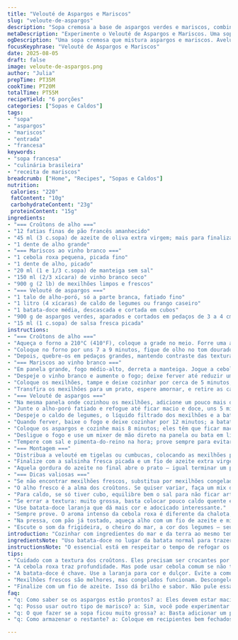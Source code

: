 ```yaml
---
title: "Velouté de Aspargos e Mariscos"
slug: "veloute-de-aspargos"
description: "Sopa cremosa a base de aspargos verdes e mariscos, combinada com croûtons aromáticos de alho e toque de ervas frescas. Vinho branco dá um brilho e acidez, enquanto o caldo caseiro adiciona profundidade. Troca batata comum por batata-doce para leveza e doçura natural. Chalotas substituídas por cebola roxa para aroma mais intenso. Croûtons aromatizados ao óleo de ervas e alho oferecem crocância e sabor. Textura aveludada no ponto certo, com mariscos suculentos e frescos pra contrastar. Ideal para dias chuvosos, noite de encontro, ou quando quer impressionar sem complicar. Deixar o fogo falar, escutar os aromas. Demora perto de uma hora, organizado em etapas rápidas e eficientes."
metaDescription: "Experimente o Velouté de Aspargos e Mariscos. Uma sopa cremosa que combina sabores do mar e da terra. Ideal para surpreender quem ama sabores delicados."
ogDescription: "Uma sopa cremosa que mistura aspargos e mariscos. Aveludada e com crocância de croûtons, perfeita para ocasiões especiais ou dias chuvosos."
focusKeyphrase: "Velouté de Aspargos e Mariscos"
date: 2025-08-05
draft: false
image: veloute-de-aspargos.png
author: "Julia"
prepTime: PT35M
cookTime: PT20M
totalTime: PT55M
recipeYield: "6 porções"
categories: ["Sopas e Caldos"]
tags:
- "sopa"
- "aspargos"
- "mariscos"
- "entrada"
- "francesa"
keywords:
- "sopa francesa"
- "culinária brasileira"
- "receita de mariscos"
breadcrumb: ["Home", "Recipes", "Sopas e Caldos"]
nutrition: 
 calories: "220"
 fatContent: "10g"
 carbohydrateContent: "23g"
 proteinContent: "15g"
ingredients:
- "=== Croûtons de alho ==="
- "12 fatias finas de pão francês amanhecido"
- "45 ml (3 c.sopa) de azeite de oliva extra virgem; mais para finalizar"
- "1 dente de alho grande"
- "=== Mariscos ao vinho branco ==="
- "1 cebola roxa pequena, picada fino"
- "1 dente de alho, picado"
- "20 ml (1 e 1/3 c.sopa) de manteiga sem sal"
- "150 ml (2/3 xícara) de vinho branco seco"
- "900 g (2 lb) de mexilhões limpos e frescos"
- "=== Velouté de aspargos ==="
- "1 talo de alho-poró, só a parte branca, fatiado fino"
- "1 litro (4 xícaras) de caldo de legumes ou frango caseiro"
- "1 batata-doce média, descascada e cortada em cubos"
- "900 g de aspargos verdes, aparados e cortados em pedaços de 3 a 4 cm"
- "15 ml (1 c.sopa) de salsa fresca picada"
instructions:
- "=== Croûtons de alho ==="
- "Aqueça o forno a 210°C (410°F), coloque a grade no meio. Forre uma assadeira com papel manteiga. Pincele generosamente as fatias de pão com azeite, garantindo que cada pedaço fique brilhante; isso ajuda a dourar melhor sem ressecar."
- "Coloque no forno por uns 7 a 9 minutos, fique de olho no tom dourado; crocância aparece antes de escurecer demais. Tire os croûtons e enquanto estão quentes, esfregue o dente de alho descascado em cada fatia, controlando para não ficar forte demais."
- "Depois, quebre-os em pedaços grandes, mantendo contraste das texturas. Reserve."
- "=== Mariscos ao vinho branco ==="
- "Em panela grande, fogo médio-alto, derreta a manteiga. Jogue a cebola roxa e o alho, mexa até ficar translúcido e com aroma perfumado, uns 3 minutos, cuidado para não queimar; amargor é inimigo."
- "Despeje o vinho branco e aumente o fogo; deixe ferver até reduzir um pouco, cerca de 3 minutos — isso intensifica o sabor e evapora o álcool."
- "Coloque os mexilhões, tampe e deixe cozinhar por cerca de 5 minutos; quando as conchas abrirem, estão prontos. Se alguma não abrir, descarte para evitar gosto ruim."
- "Transfira os mexilhões para um prato, espere amornar, e retire as carnes, descartando as cascas. Passe o líquido restante por uma peneira fina para tirar resíduos e guarde."
- "=== Velouté de aspargos ==="
- "Na mesma panela onde cozinhou os mexilhões, adicione um pouco mais de manteiga se precisar, fogo médio."
- "Junte o alho-poró fatiado e refogue até ficar macio e doce, uns 5 minutos, mexendo bastante para não queimar."
- "Despeje o caldo de legumes, o líquido filtrado dos mexilhões e a batata-doce. A batata-doce aqui substitui a batata comum, criando textura mais aveludada e leve doçura para equilibrar o marisco."
- "Quando ferver, baixe o fogo e deixe cozinhar por 12 minutos; a batata-doce deve estar bem macia, fácil de furar com garfo."
- "Coloque os aspargos e cozinhe mais 8 minutos; eles têm que ficar macios, mas sem perder a cor vibrante — toque com garfo para sentir se estão no ponto."
- "Desligue o fogo e use um mixer de mão direto na panela ou bata em liquidificador por 1 a 2 minutos, até virar uma sopa homogênea e cremosa. Cuidado para não ficar aguado, ajuste com caldo se precisar."
- "Tempere com sal e pimenta-do-reino na hora; prove sempre para evitar exagero."
- "=== Montagem ==="
- "Distribua a velouté em tigelas ou cumbucas, colocando as mexilhões por cima junto com os croûtons de alho espalhados."
- "Finalize com a salsinha fresca picada e um fio de azeite extra virgem para brilho e sabor herbáceo."
- "Aquela gordura do azeite no final abre o prato — igual terminar um papo com um bom vinho..."
- "=== Dicas valiosas ==="
- "Se não encontrar mexilhões frescos, substitua por mexilhões congelados descongelados, mas não cozinhe demais para evitar borracha."
- "O alho fresco é a alma dos croûtons. Se quiser variar, faça um mix de azeite com ervas finas como tomilho ou orégano para pincelar o pão."
- "Para caldo, se só tiver cubo, equilibre bem o sal para não ficar artificial."
- "Se errar a textura: muito grossa, basta colocar pouco caldo quente e bater; fina demais, cozinhe mais um pouco com tampa aberta para reduzir."
- "Use batata-doce laranja que dá mais cor e adocicado interessante."
- "Sempre prove. O aroma intenso da cebola roxa é diferente da chalota, talvez para uns mais fortes, bom ajustar quantidade."
- "Na pressa, com pão já tostado, aqueça alho com um fio de azeite e misture nos croûtons para camada extra de sabor, quase um alho confitado."
- "Escute o som da frigideira, o cheiro do mar, a cor dos legumes — seu melhor termômetro."
introduction: "Cozinhar com ingredientes do mar e da terra ao mesmo tempo pode ser um desafio. Misturar a delicadeza do aspargo com a força dos mexilhões, entendendo textura e sabor, demorou algumas tentativas. Descobri que o segredo está em usar o líquido da própria cozedura do marisco para dar base à sopa, junto com a batata-doce que traz doçura e cria aquela textura aveludada. Croûtons de alho têm que ser crocantes, mas sem perder o sabor fresco do azeite e do alho cru — uma dança entre crocante e suave. Acerto o ponto pela cor e aroma, o que acaba virando um ritual prazeroso. Perfeito pra quem gosta de sopas que abraçam sem pesar."
ingredientsNote: "Uso batata-doce no lugar da batata normal para trazer um toque mais leve e um pouco doce sem pesar na refeição. A cebola roxa substitui a chalota para dar caráter mais pronunciado, mas quem quiser pode voltar à chalota para um sabor mais suave e clássico. Mexilhões frescos são essenciais, mas caso não ache, congelados descongelados ajudam bem; só não force o cozimento para evitar aquela borracha chata. Croûtons feitos no forno com azeite virgem e alho esfregado crus trazem sabor e crocância, diferente do alho torrado que pode amargar. Sempre funciono pra mim e recomendo checar textura e aroma para acertar o ponto exato de cozimento."
instructionsNote: "O essencial está em respeitar o tempo de refogar os elementos para liberar aroma — nem que seja uns minutos a mais. Cuidado para não queimar alho pois vira amargor imediato. Mexilhões cozinham rápido, abertura das conchas indica hora certa; as que não abrirem jogue fora sem dó. Usar o próprio caldo filtrado enriquece o sabor da sopa. A batata-doce pede um cozimento total para que a textura fique cremosa no liquidificador — controle pelo tato, ele é mais confiável que o tempo. Misture tudo devagar no liquidificador, pouco a pouco, aveludando a textura. Para croûtons, o segredo está em aquecer até dourar e esfregar alho ainda quente para sabor mais intenso sem ficar pesado."
tips:
- "Cuidado com a textura dos croûtons. Eles precisam ser crocantes por fora, macios por dentro. Pincele bem o pão; isso ajuda. Você pode usar qualquer pão amanhecido. Mas evite pães muito doces."
- "A cebola roxa traz profundidade. Mas pode usar cebola comum se não tiver. O sabor será ligeiramente diferente, mas ainda bom. Fique de olho para não queimar; isso deixa amargo. Mexa sempre."
- "A batata-doce é chave. Use a laranja para cor e dulçor. Evite a comum que é muito pesada. Se estiver sem tempo, use purê de batata-doce pronta, mas ajuste o caldo na hora."
- "Mexilhões frescos são melhores, mas congelados funcionam. Descongele, e não cozinhe demais. Se eles não abrirem, descarte; isso é sinal de que estão ruins. Sempre verifique."
- "Finalize com um fio de azeite. Isso dá brilho e sabor. Não pule essa parte. Pode parecer simples, mas o azeite finaliza seu prato com classe. Lembre-se, uma pitada de sal e pimenta é essencial."
faq:
- "q: Como saber se os aspargos estão prontos? a: Eles devem estar macios, mas ainda verdes. Toque com o garfo e veja. Se estiverem murchos, pode ter passado do ponto."
- "q: Posso usar outro tipo de marisco? a: Sim, você pode experimentar outros. Porém, o sabor muda. Camarões também são bons. Mas use menos tempo de cozimento."
- "q: O que fazer se a sopa ficou muito grossa? a: Basta adicionar um pouco de caldo quente e bater novamente. Ajuste lentamente, para não ficar aguada."
- "q: Como armazenar o restante? a: Coloque em recipientes bem fechados. Pode ser por até três dias na geladeira. Mas a textura do croûton não vai manter, então guarde separado."

---
```


